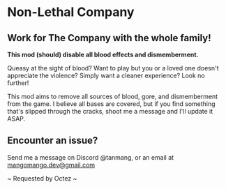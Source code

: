 # **Non-Lethal Company**

## **Work for The Company with the whole family!**

**This mod (should) disable all blood effects and dismemberment.**

Queasy at the sight of blood? Want to play but you or a loved one doesn't appreciate the violence? Simply want a cleaner experience? Look no further!

This mod aims to remove all sources of blood, gore, and dismemberment from the game. I believe all bases are covered, but if you find something that's slipped through the cracks, shoot me a message and I'll update it ASAP.


## **Encounter an issue?**

Send me a message on Discord @tanmang, or an email at mangomango.dev@gmail.com



~ Requested by Octez ~
